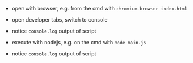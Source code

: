 - open with browser, e.g. from the cmd with `chromium-browser index.html`
- open developer tabs, switch to console
- notice `console.log` output of script

- execute with nodejs, e.g. on the cmd with `node main.js`
- notice `console.log` output of script
